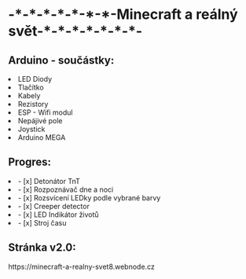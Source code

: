 <h1>-*-*-*-*-*-*-*-Minecraft a reálný svět-*-*-*-*-*-*-*-</h1> 

<h2> Arduino - součástky: </h2> 
<li> LED Diody </li>
<li> Tlačítko</li>
<li> Kabely</li>
<li> Rezistory</li>
<li> ESP - Wifi modul</li>
<li> Nepájivé pole</li>
<li> Joystick</li>
<li> Arduino MEGA</li>

<h2>Progres:</h2>
<li>- [x] Detonátor TnT</li>
<li>- [x] Rozpoznávač dne a noci</li>
<li>- [x] Rozsvícení LEDky podle vybrané barvy</li>
<li>- [x] Creeper detector</li>
<li>- [x] LED Indikátor životů</li>
<li>- [x] Stroj času</li>

<h2>Stránka v2.0:</h2>
<p>https://minecraft-a-realny-svet8.webnode.cz</p>
